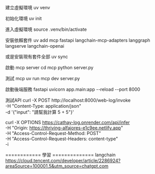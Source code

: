 建立虛擬環境
uv venv

初始化環境
uv init

進入虛擬環境
source .venv/bin/activate

安裝依賴套件
uv add mcp fastapi langchain-mcp-adapters langgraph langserve langchain-openai

或是安裝現有套件全部
uv sync

啟動 mcp server
cd mcp
python server.py

測試 mcp
uv run mcp dev server.py

啟動後端服務 fastapi
uvicorn app.main:app --reload --port 8000



測試API
curl -X POST http://localhost:8000/web-log/invoke \
  -H "Content-Type: application/json" \
  -d '{"input": "請幫我計算 5 + 5"}'



 curl -X OPTIONS https://cathay-log.onrender.com/api/infer \
  -H "Origin: https://thriving-alfajores-e1c9ee.netlify.app" \
  -H "Access-Control-Request-Method: POST" \
  -H "Access-Control-Request-Headers: content-type" \
  -i







============ 學習 ==============
langchain 
https://cloud.tencent.com/developer/article/2286924?areaSource=100001.5&utm_source=chatgpt.com